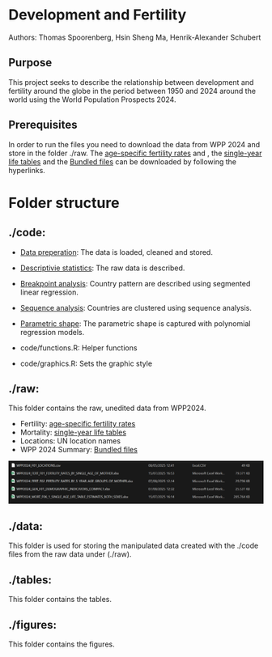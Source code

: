 # Development and Fertility

Authors: Thomas Spoorenberg, Hsin Sheng Ma, Henrik-Alexander Schubert

## Purpose
This project seeks to describe the relationship between development and fertility around the globe in the period between 1950 and 2024 around the world using the World Population Prospects 2024.

## Prerequisites
In order to run the files you need to download the data from WPP 2024 and store in the folder ./raw. The [age-specific fertility rates](https://population.un.org/wpp/assets/Excel%20Files/1_Indicator%20(Standard)/EXCEL_FILES/3_Fertility/WPP2024_FERT_F01_FERTILITY_RATES_BY_SINGLE_AGE_OF_MOTHER.xlsx) and 
, the [single-year life tables](https://population.un.org/wpp/assets/Excel%20Files/1_Indicator%20(Standard)/EXCEL_FILES/4_Mortality/WPP2024_MORT_F06_1_SINGLE_AGE_LIFE_TABLE_ESTIMATES_BOTH_SEXES.xlsx) and the [Bundled files](https://population.un.org/wpp/assets/Excel%20Files/1_Indicator%20(Standard)/EXCEL_FILES/1_General/WPP2024_GEN_F01_DEMOGRAPHIC_INDICATORS_COMPACT.xlsx) can be downloaded by following the hyperlinks.

# Folder structure

## ./code: 

- [Data preperation](code/01_data_preperation.R): The data is loaded, cleaned and stored.
- [Descriptivie statistics](code/02_descriptives.R): The raw data is described.
- [Breakpoint analysis](code/03_clustering.R): Country pattern are described using segmented linear regression.
- [Sequence analysis](code/04_sequence_analysis.R): Countries are clustered using sequence analysis.
- [Parametric shape](code/05_parametric_shape.R): The parametric shape is captured with polynomial regression models.



- code/functions.R: Helper functions
- code/graphics.R: Sets the graphic style


## ./raw: 

This folder contains the raw, unedited data from WPP2024.

- Fertility: [age-specific fertility rates](https://population.un.org/wpp/assets/Excel%20Files/1_Indicator%20(Standard)/EXCEL_FILES/3_Fertility/WPP2024_FERT_F01_FERTILITY_RATES_BY_SINGLE_AGE_OF_MOTHER.xlsx)
- Mortality: [single-year life tables](https://population.un.org/wpp/assets/Excel%20Files/1_Indicator%20(Standard)/EXCEL_FILES/4_Mortality/WPP2024_MORT_F06_1_SINGLE_AGE_LIFE_TABLE_ESTIMATES_BOTH_SEXES.xlsx)
- Locations: UN location names
- WPP 2024 Summary: [Bundled files](https://population.un.org/wpp/assets/Excel%20Files/1_Indicator%20(Standard)/EXCEL_FILES/1_General/WPP2024_GEN_F01_DEMOGRAPHIC_INDICATORS_COMPACT.xlsx)

![Data structure of the raw folder.](raw_data.png)



## ./data:

This folder is used for storing the manipulated data created with the ./code files from the raw data under (./raw).

## ./tables:
This folder contains the tables.

## ./figures:
This folder contains the figures.
